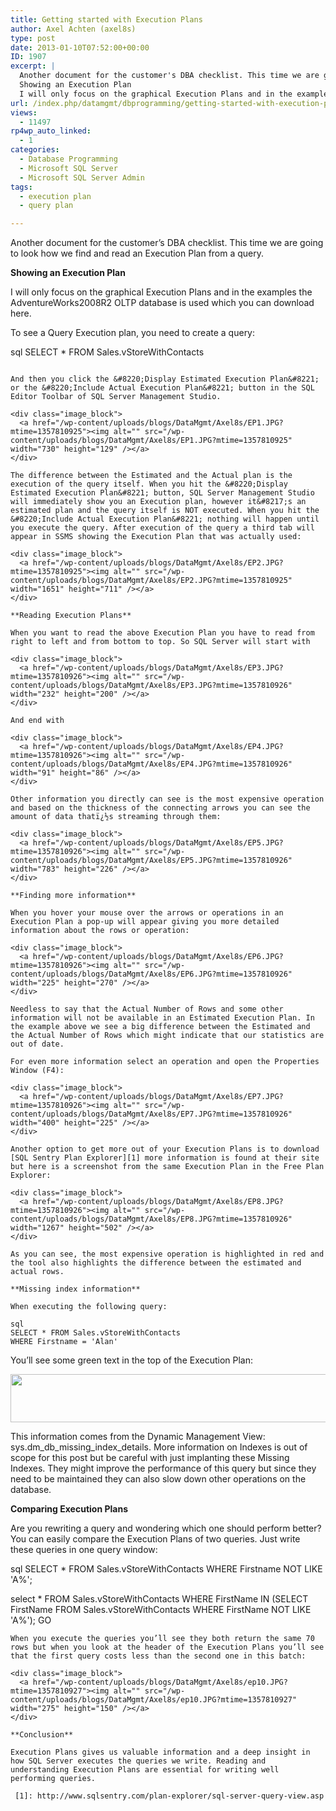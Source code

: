 ```yaml
---
title: Getting started with Execution Plans
author: Axel Achten (axel8s)
type: post
date: 2013-01-10T07:52:00+00:00
ID: 1907
excerpt: |
  Another document for the customer's DBA checklist. This time we are going to look how we find and read an Execution Plan from a query.
  Showing an Execution Plan
  I will only focus on the graphical Execution Plans and in the examples the AdventureWorks2&hellip;
url: /index.php/datamgmt/dbprogramming/getting-started-with-execution-plans/
views:
  - 11497
rp4wp_auto_linked:
  - 1
categories:
  - Database Programming
  - Microsoft SQL Server
  - Microsoft SQL Server Admin
tags:
  - execution plan
  - query plan

---
```

Another document for the customer&#8217;s DBA checklist. This time we are going to look how we find and read an Execution Plan from a query.

**Showing an Execution Plan**
  
I will only focus on the graphical Execution Plans and in the examples the AdventureWorks2008R2 OLTP database is used which you can download here.
  
To see a Query Execution plan, you need to create a query:

sql
SELECT * FROM Sales.vStoreWithContacts
```

And then you click the &#8220;Display Estimated Execution Plan&#8221; or the &#8220;Include Actual Execution Plan&#8221; button in the SQL Editor Toolbar of SQL Server Management Studio.

<div class="image_block">
  <a href="/wp-content/uploads/blogs/DataMgmt/Axel8s/EP1.JPG?mtime=1357810925"><img alt="" src="/wp-content/uploads/blogs/DataMgmt/Axel8s/EP1.JPG?mtime=1357810925" width="730" height="129" /></a>
</div>

The difference between the Estimated and the Actual plan is the execution of the query itself. When you hit the &#8220;Display Estimated Execution Plan&#8221; button, SQL Server Management Studio will immediately show you an Execution plan, however it&#8217;s an estimated plan and the query itself is NOT executed. When you hit the &#8220;Include Actual Execution Plan&#8221; nothing will happen until you execute the query. After execution of the query a third tab will appear in SSMS showing the Execution Plan that was actually used:

<div class="image_block">
  <a href="/wp-content/uploads/blogs/DataMgmt/Axel8s/EP2.JPG?mtime=1357810925"><img alt="" src="/wp-content/uploads/blogs/DataMgmt/Axel8s/EP2.JPG?mtime=1357810925" width="1651" height="711" /></a>
</div>

**Reading Execution Plans**
  
When you want to read the above Execution Plan you have to read from right to left and from bottom to top. So SQL Server will start with

<div class="image_block">
  <a href="/wp-content/uploads/blogs/DataMgmt/Axel8s/EP3.JPG?mtime=1357810926"><img alt="" src="/wp-content/uploads/blogs/DataMgmt/Axel8s/EP3.JPG?mtime=1357810926" width="232" height="200" /></a>
</div>

And end with

<div class="image_block">
  <a href="/wp-content/uploads/blogs/DataMgmt/Axel8s/EP4.JPG?mtime=1357810926"><img alt="" src="/wp-content/uploads/blogs/DataMgmt/Axel8s/EP4.JPG?mtime=1357810926" width="91" height="86" /></a>
</div>

Other information you directly can see is the most expensive operation and based on the thickness of the connecting arrows you can see the amount of data thatï¿½s streaming through them:

<div class="image_block">
  <a href="/wp-content/uploads/blogs/DataMgmt/Axel8s/EP5.JPG?mtime=1357810926"><img alt="" src="/wp-content/uploads/blogs/DataMgmt/Axel8s/EP5.JPG?mtime=1357810926" width="783" height="226" /></a>
</div>

**Finding more information**
  
When you hover your mouse over the arrows or operations in an Execution Plan a pop-up will appear giving you more detailed information about the rows or operation:

<div class="image_block">
  <a href="/wp-content/uploads/blogs/DataMgmt/Axel8s/EP6.JPG?mtime=1357810926"><img alt="" src="/wp-content/uploads/blogs/DataMgmt/Axel8s/EP6.JPG?mtime=1357810926" width="225" height="270" /></a>
</div>

Needless to say that the Actual Number of Rows and some other information will not be available in an Estimated Execution Plan. In the example above we see a big difference between the Estimated and the Actual Number of Rows which might indicate that our statistics are out of date.
  
For even more information select an operation and open the Properties Window (F4):

<div class="image_block">
  <a href="/wp-content/uploads/blogs/DataMgmt/Axel8s/EP7.JPG?mtime=1357810926"><img alt="" src="/wp-content/uploads/blogs/DataMgmt/Axel8s/EP7.JPG?mtime=1357810926" width="400" height="225" /></a>
</div>

Another option to get more out of your Execution Plans is to download [SQL Sentry Plan Explorer][1] more information is found at their site but here is a screenshot from the same Execution Plan in the Free Plan Explorer:

<div class="image_block">
  <a href="/wp-content/uploads/blogs/DataMgmt/Axel8s/EP8.JPG?mtime=1357810926"><img alt="" src="/wp-content/uploads/blogs/DataMgmt/Axel8s/EP8.JPG?mtime=1357810926" width="1267" height="502" /></a>
</div>

As you can see, the most expensive operation is highlighted in red and the tool also highlights the difference between the estimated and actual rows.

**Missing index information**
  
When executing the following query:

sql
SELECT * FROM Sales.vStoreWithContacts
WHERE Firstname = 'Alan'
```
You’ll see some green text in the top of the Execution Plan:

<div class="image_block">
  <a href="/wp-content/uploads/blogs/DataMgmt/Axel8s/EP9.JPG?mtime=1357810926"><img alt="" src="/wp-content/uploads/blogs/DataMgmt/Axel8s/EP9.JPG?mtime=1357810926" width="1081" height="77" /></a>
</div>

This information comes from the Dynamic Management View: sys.dm\_db\_missing\_index\_details. More information on Indexes is out of scope for this post but be careful with just implanting these Missing Indexes. They might improve the performance of this query but since they need to be maintained they can also slow down other operations on the database.

**Comparing Execution Plans**
  
Are you rewriting a query and wondering which one should perform better? You can easily compare the Execution Plans of two queries. Just write these queries in one query window:

sql
SELECT * FROM Sales.vStoreWithContacts
WHERE Firstname NOT LIKE 'A%';

select * FROM Sales.vStoreWithContacts
WHERE FirstName IN (SELECT FirstName FROM Sales.vStoreWithContacts
WHERE FirstName NOT LIKE 'A%');
GO
```
When you execute the queries you’ll see they both return the same 70 rows but when you look at the header of the Execution Plans you’ll see that the first query costs less than the second one in this batch:

<div class="image_block">
  <a href="/wp-content/uploads/blogs/DataMgmt/Axel8s/ep10.JPG?mtime=1357810927"><img alt="" src="/wp-content/uploads/blogs/DataMgmt/Axel8s/ep10.JPG?mtime=1357810927" width="275" height="150" /></a>
</div>

**Conclusion**
  
Execution Plans gives us valuable information and a deep insight in how SQL Server executes the queries we write. Reading and understanding Execution Plans are essential for writing well performing queries.

 [1]: http://www.sqlsentry.com/plan-explorer/sql-server-query-view.asp